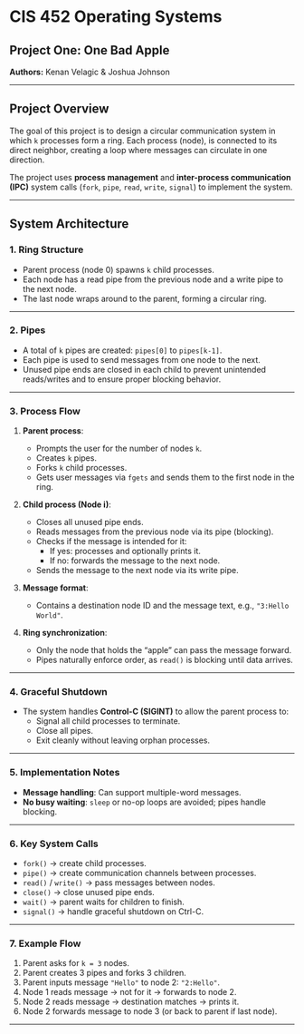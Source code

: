 # CIS 452 Operating Systems

## Project One: One Bad Apple

**Authors:** Kenan Velagic & Joshua Johnson

---

## Project Overview

The goal of this project is to design a circular communication system in which `k` processes form a ring. Each process (node), is connected to its direct neighbor, creating a loop where messages can circulate in one direction.

The project uses **process management** and **inter-process communication (IPC)** system calls (`fork`, `pipe`, `read`, `write`, `signal`) to implement the system.

---

## System Architecture

### 1. Ring Structure

- Parent process (node 0) spawns `k` child processes.
- Each node has a read pipe from the previous node and a write pipe to the next node.
- The last node wraps around to the parent, forming a circular ring.

---

### 2. Pipes

- A total of `k` pipes are created: `pipes[0]` to `pipes[k-1]`.
- Each pipe is used to send messages from one node to the next.
- Unused pipe ends are closed in each child to prevent unintended reads/writes and to ensure proper blocking behavior.

---

### 3. Process Flow

1. **Parent process**:

   - Prompts the user for the number of nodes `k`.
   - Creates `k` pipes.
   - Forks `k` child processes.
   - Gets user messages via `fgets` and sends them to the first node in the ring.

2. **Child process (Node i)**:

   - Closes all unused pipe ends.
   - Reads messages from the previous node via its pipe (blocking).
   - Checks if the message is intended for it:
     - If yes: processes and optionally prints it.
     - If no: forwards the message to the next node.
   - Sends the message to the next node via its write pipe.

3. **Message format**:

   - Contains a destination node ID and the message text, e.g., `"3:Hello World"`.

4. **Ring synchronization**:
   - Only the node that holds the “apple” can pass the message forward.
   - Pipes naturally enforce order, as `read()` is blocking until data arrives.

---

### 4. Graceful Shutdown

- The system handles **Control-C (SIGINT)** to allow the parent process to:
  - Signal all child processes to terminate.
  - Close all pipes.
  - Exit cleanly without leaving orphan processes.

---

### 5. Implementation Notes

- **Message handling**: Can support multiple-word messages.
- **No busy waiting**: `sleep` or no-op loops are avoided; pipes handle blocking.

---

### 6. Key System Calls

- `fork()` → create child processes.
- `pipe()` → create communication channels between processes.
- `read()` / `write()` → pass messages between nodes.
- `close()` → close unused pipe ends.
- `wait()` → parent waits for children to finish.
- `signal()` → handle graceful shutdown on Ctrl-C.

---

### 7. Example Flow

1. Parent asks for `k = 3` nodes.
2. Parent creates 3 pipes and forks 3 children.
3. Parent inputs message `"Hello"` to node 2: `"2:Hello"`.
4. Node 1 reads message → not for it → forwards to node 2.
5. Node 2 reads message → destination matches → prints it.
6. Node 2 forwards message to node 3 (or back to parent if last node).

---
